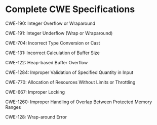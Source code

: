 

# Complete CWE Specifications

CWE-190: Integer Overflow or Wraparound

CWE-191: Integer Underflow (Wrap or Wraparound)

CWE-704: Incorrect Type Conversion or Cast

CWE-131: Incorrect Calculation of Buffer Size

CWE-122: Heap-based Buffer Overflow

CWE-1284: Improper Validation of Specified Quantity in Input

CWE-770: Allocation of Resources Without Limits or Throttling

CWE-667: Improper Locking

CWE-1260: Improper Handling of Overlap Between Protected Memory Ranges

CWE-128: Wrap-around Error